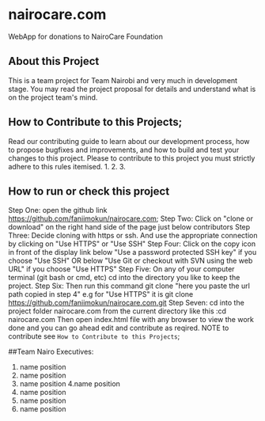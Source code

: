 # nairocare.com
WebApp for donations to NairoCare Foundation

## About this Project
This is a team project for Team Nairobi and very much in development stage.
You may read the project proposal for details and understand what is on the project team's mind.

## How to Contribute to this Projects;
Read our contributing guide to learn about our development process, how to propose bugfixes and improvements, and how to build and test your changes to this project.
Please to contribute to this project you must strictly adhere to this rules itemised.
1.
2.
3.

## How to run or check this project
 Step One: 
    open the github link https://github.com/faniimokun/nairocare.com;
 Step Two:
    Click on "clone or download" on the right hand side of the page just below contributors
 Step Three:
    Decide cloning with https or ssh. And use the appropriate connection by clicking on "Use HTTPS" or "Use SSH"
Step Four:
    Click on the copy icon in front of the display link below "Use a password protected SSH key" if you choose "Use SSH" OR below "Use Git or checkout with SVN using the web URL" if you choose "Use HTTPS"
Step Five:
    On any of your computer terminal (git bash or cmd, etc) cd into the directory you like to keep the project.
Step Six:
    Then run this command git clone "here you paste the url path copied in step 4"
    e.g for "Use HTTPS" it is git clone https://github.com/faniimokun/nairocare.com.git
Step Seven:
    cd into the project folder nairocare.com from the current directory like this :cd nairocare.com
    Then open index.html file with any browser to view the work done and you can go ahead edit and contribute as reqired. NOTE to contribute see ```How to Contribute to this Projects```;

##Team Nairo Executives:
1. name position
2. name position
3. name position
4.name position
5. name position
6. name position
7. name position